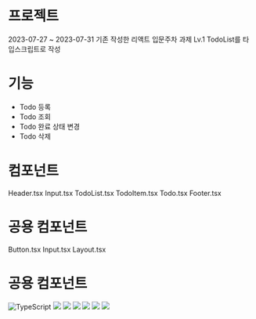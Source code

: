 # 프로젝트
2023-07-27 ~ 2023-07-31
기존 작성한 리액트 입문주차 과제 Lv.1 TodoList를 타입스크립트로 작성 

# 기능
- Todo 등록
- Todo 조회
- Todo 완료 상태 변경
- Todo 삭제

# 컴포넌트
Header.tsx
Input.tsx
TodoList.tsx
TodoItem.tsx
Todo.tsx
Footer.tsx

# 공용 컴포넌트
Button.tsx
Input.tsx
Layout.tsx

# 공용 컴포넌트
![TypeScript](https://img.shields.io/badge/TypeScript-3178C6.svg?&style=for-the-badge&logo=TypeScript&logoColor=white) <img src="https://img.shields.io/badge/react-61DAFB?style=for-the-badge&logo=react&logoColor=black"> <img src="https://img.shields.io/badge/javascript-F7DF1E?style=for-the-badge&logo=javascript&logoColor=black"> <img src="https://img.shields.io/badge/html5-E34F26?style=for-the-badge&logo=html5&logoColor=white"> <img src="https://img.shields.io/badge/css-1572B6?style=for-the-badge&logo=css3&logoColor=white">  <img src="https://img.shields.io/badge/github-181717?style=for-the-badge&logo=github&logoColor=white"> <img src="https://img.shields.io/badge/git-F05032?style=for-the-badge&logo=git&logoColor=white">
